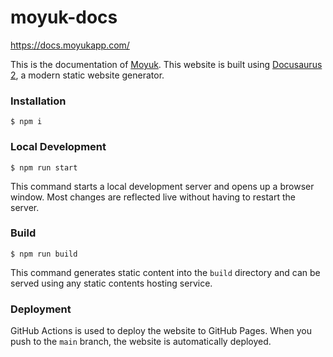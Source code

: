# moyuk-docs

https://docs.moyukapp.com/

This is the documentation of [Moyuk](https://moyukapp.com/).
This website is built using [Docusaurus 2](https://docusaurus.io/), a modern static website generator.

### Installation

```
$ npm i
```

### Local Development

```
$ npm run start
```

This command starts a local development server and opens up a browser window. Most changes are reflected live without having to restart the server.

### Build

```
$ npm run build
```

This command generates static content into the `build` directory and can be served using any static contents hosting service.

### Deployment

GitHub Actions is used to deploy the website to GitHub Pages.
When you push to the `main` branch, the website is automatically deployed.
